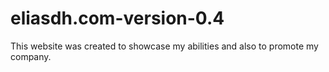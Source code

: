 # eliasdh.com-version-0.4
This website was created to showcase my abilities and also to promote my company.
